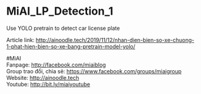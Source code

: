 # MiAI_LP_Detection_1
Use YOLO pretrain to detect car license plate

Article link:  http://ainoodle.tech/2019/11/12/nhan-dien-bien-so-xe-chuong-1-phat-hien-bien-so-xe-bang-pretrain-model-yolo/

#MìAI <br>
Fanpage: http://facebook.com/miaiblog<br>
Group trao đổi, chia sẻ: https://www.facebook.com/groups/miaigroup<br>
Website: http://ainoodle.tech<br>
Youtube: http://bit.ly/miaiyoutube<br>
